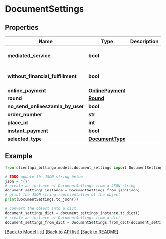 # DocumentSettings


## Properties

Name | Type | Description | Notes
------------ | ------------- | ------------- | -------------
**mediated_service** | **bool** |  | [optional] [default to False]
**without_financial_fulfillment** | **bool** |  | [optional] [default to False]
**online_payment** | [**OnlinePayment**](OnlinePayment.md) |  | [optional] 
**round** | [**Round**](Round.md) |  | [optional] 
**no_send_onlineszamla_by_user** | **bool** |  | [optional] 
**order_number** | **str** |  | [optional] 
**place_id** | **int** |  | [optional] 
**instant_payment** | **bool** |  | [optional] 
**selected_type** | [**DocumentType**](DocumentType.md) |  | [optional] 

## Example

```python
from clientapi_billingo.models.document_settings import DocumentSettings

# TODO update the JSON string below
json = "{}"
# create an instance of DocumentSettings from a JSON string
document_settings_instance = DocumentSettings.from_json(json)
# print the JSON string representation of the object
print(DocumentSettings.to_json())

# convert the object into a dict
document_settings_dict = document_settings_instance.to_dict()
# create an instance of DocumentSettings from a dict
document_settings_from_dict = DocumentSettings.from_dict(document_settings_dict)
```
[[Back to Model list]](../README.md#documentation-for-models) [[Back to API list]](../README.md#documentation-for-api-endpoints) [[Back to README]](../README.md)


